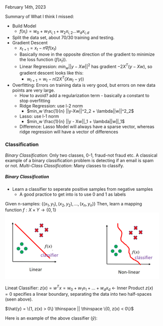 February 14th, 2023

Summary of What I think I missed:
- Build Model
	- $f(x_i) = w_0 + w_1x_{i,1} + w_2x_{i,2} \dots w_dx_{i, d}$ 
- Split the data set, about 70/30 training and testing.
- Gradient Descent
	- $x_{t+1} = x_t - n \nabla f(x_t)$ 
	- Basically move in the opposite direction of the gradient to minimize the loss function ($f(x_t)$).
	- Linear Regression: $min_w ||y - Xw||^2$ has gradient $-2X^T(y-Xw)$, so gradient descent looks like this:
		- $w_{t+1} = w_t - n(2X^T(Xw_t - y))$
- Overfitting: Errors on training data is very good, but errors on new data points are very large.
	- How to avoid? add a regularization term - basically a constant to stop overfitting
	- Ridge Regression: use l-2 norm
		- $min_w \frac{1}{n} ||y-Xw||^2_2 + \lambda||w||^2_2$ 
	- Lasso: use l-1 norm
		- $min_w \frac{1}{n} ||y - Xw||_1 + \lambda||w||_1$
	- Difference: Lasso Model will always have a sparse vector, whereas ridge regression will have a vector of differences

### Classification

*Binary Classification*: Only two classes, 0-1, fraud-not fraud etc.
A classical example of a binary classification problem is detecting if an email is spam or not.
*Multi-Class Classification*: Many classes to classify.

##### Binary Classification
- Learn a classifier to seperate positive samples from negative samples
	- A good practice to get into is to use 0 and 1 as labels

Given n-samples: $\{(x_1, y_1), (x_2, y_2), \dots , (x_n, y_n)\}$
Then, learn a mapping function $f: X \times Y \rightarrow \{0, 1\}$ 
 ![examples](images/classification_examples.png)

Lineat Classifier: $z(x) = w^Tx = w_0 + w_1x_1 + \dots + w_dx_d$ <- Inner Product
$z(x) = 0$ specifies a linear boundary, separating the data into two half-spaces (seen above).

$\hat{y} = \{1, z(x) > 0\} \thinspace || \thinspace \{0, z(x) < 0\}$

Here is an example of the above classifier ($\hat{y}$):
